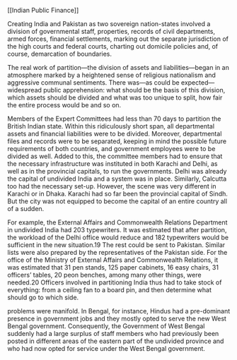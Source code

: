 [[Indian Public Finance]]


Creating India and Pakistan as two sovereign nation-states involved a division of governmental staff, properties, records of civil departments, armed forces, financial  settlements, marking out the separate jurisdiction of the high courts and federal courts, charting out domicile policies and, of course, demarcation of boundaries.

The real work of partition—the division of assets and liabilities—began in an atmosphere marked by a heightened sense of religious nationalism and aggressive communal sentiments. There was—as could be expected—widespread public apprehension: what should be the basis of this division, which assets should be divided and what was too unique to split, how fair the entire process would be and so on.

Members of the Expert Committees had less than 70 days to partition the British Indian state. Within this ridiculously short span, all departmental assets and financial liabilities were to be divided. Moreover, departmental files and records were to be separated, keeping in mind the possible future requirements of both countries, and government employees were to be divided as well. Added to this, the committee members had to ensure that the necessary infrastructure was instituted in both Karachi and Delhi, as well as in the provincial capitals, to run the governments. Delhi was already the capital of undivided India and a system was in place. Similarly, Calcutta too had the necessary set-up. However, the scene was very different in Karachi or in Dhaka. Karachi had so far been the provincial capital of Sindh. But the city was not equipped to become the capital of an entire country all of a sudden.

For example, the External Affairs and Commonwealth Relations Department in undivided India had 203 typewriters. It was estimated that after partition, the workload of the Delhi office would reduce and 182 typewriters would be sufficient in the new situation.19 The rest could be sent to Pakistan. Similar lists were also prepared by the representatives of the Pakistan side. For the office of the Ministry of External Affairs and Commonwealth Relations, it was estimated that 31 pen stands, 125 paper cabinets, 16 easy chairs, 31 officers’ tables, 20 peon benches, among many other things, were needed.20 Officers involved in partitioning India thus had to take stock of everything: from a ceiling fan to a board pin, and then determine what should go to which side.

problems were manifold. In Bengal, for instance, Hindus had a pre-dominant
presence in government jobs and they mostly opted to serve the new West Bengal
government. Consequently, the Government of West Bengal suddenly had a large
surplus of staff members who had previously been posted in different areas of the
eastern part of the undivided province and who had now opted for service under
the West Bengal government.